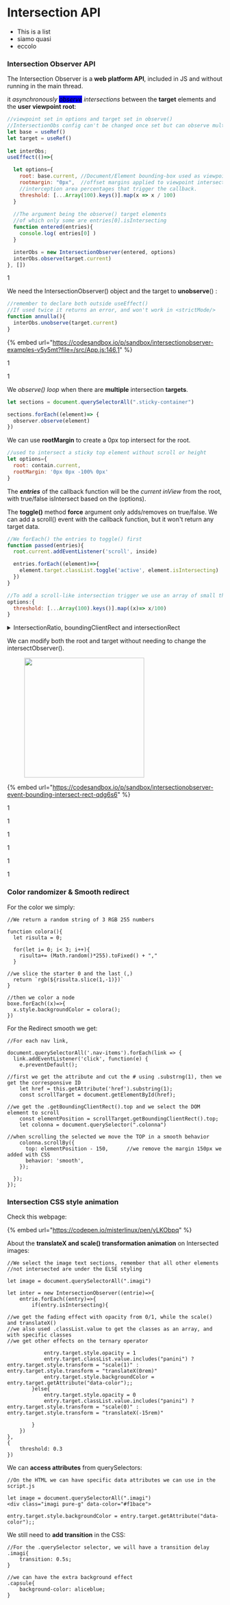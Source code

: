 # Intersection API

* This is a list
* siamo quasi&#x20;
* eccolo

### Intersection Observer API

The Intersection Observer is a **web platform API**, included in JS and without running in the main thread.

it _asynchronously <mark style="background-color:blue;">observe</mark> intersections_ between the **target** elements and the **user viewpoint root**:

```jsx
//viewpoint set in options and target set in observe()
//IntersectionObs config can't be changed once set but can observe multiple
let base = useRef()
let target = useRef()
  
let interObs;
useEffect(()=>{

  let options={
    root: base.current, //Document/Element bounding-box used as viewpoint
    rootmargin: "0px",  //offset margins applied to viewpoint intersections
    //interception area percentages that trigger the callback.
    threshold: [...Array(100).keys()].map(x => x / 100) 
  }
  
  //The argument being the observe() target elements
  //of which only some are entries[0].isIntersecting
  function entered(entries){
    console.log( entries[0] )
  }

  interObs = new IntersectionObserver(entered, options)
  interObs.observe(target.current)
}, [])
```

1

We need the IntersectionObserver() object and the target to **unobserve**() :

```jsx
//remember to declare both outside useEffect()
//If used twice it returns an error, and won't work in <strictMode/>
function annulla(){
  interObs.unobserve(target.current) 
}
```

{% embed url="https://codesandbox.io/p/sandbox/intersectionobserver-examples-v5y5mt?file=/src/App.js:146,1" %}

1

1

We _observe() loop_ when there are **multiple** intersection **targets**.

```jsx
let sections = document.querySelectorAll(".sticky-container")

sections.forEach((element)=> {
  observer.observe(element)
})
```

We can use **rootMargin** to create a 0px top intersect for the root.

```jsx
//used to intersect a sticky top element without scroll or height 
let options={
  root: contain.current,
  rootMargin: '0px 0px -100% 0px'
}
```

The _**entries**_ of the callback function will be the _current inView_ from the root, with true/false isIntersect based on the (options).

The **toggle()** method **force** argument only adds/removes on true/false.                                                      We can add a scroll() event with the callback function, but it won't return any target data.

```jsx
//We forEach() the entries to toggle() first
function passed(entries){
  root.current.addEventListener('scroll', inside)

  entries.forEach((element)=>{
    element.target.classList.toggle('active', element.isIntersecting)
  })
}

//To add a scroll-like intersection trigger we use an array of small thresholds
options:{
  threshold: [...Array(100).keys()].map((x)=> x/100)
}
```

<details>

<summary>IntersectionRatio, boundingClientRect and intersectionRect</summary>

The **intersectionRatio** entry prop is the target intersection percentage to the root.

The **boundingRect** prop is the target position relative to the entire root, its top becomes negative once it's scrolled over, with the formula bottom - top = height.

The **intercectRect** is the rectangle area where the target and **root viewpoint** overlay, it's 0 when no intersect, its bottom-top returns the **current intersect height** of the target, and the **top** prop stops updating once it has been intersected and no longer visible (unlike boundingRect)

```jsx
//ratio< 1 is equal to entry.isIntersecting, where we add/remove the scroll()
//On the X axis, boundingRect right-left = width
//We compare intersectRect to detect the target's position

let ratio = entry[0].intersectionRatio
const boundingRect = entry[0].boundingClientRect;
const intersectionRect = entry[0].intersectionRect;

if( ratio=== 0 ){
  contain.current.removeEventListener('scroll', vediamo);
}else if( ratio < 1 ){
  boundingRect.top < intersectionRect.top ? "on top":"on bottom" 
}else{
  stato.current.innerText = "inside"
}
```

</details>

We can modify both the root and target without needing to change the intersectObserver().

<figure><img src="../.gitbook/assets/Immagine 2024-02-03 150457.png" alt="" width="280"><figcaption></figcaption></figure>

{% embed url="https://codesandbox.io/p/sandbox/intersectionobserver-event-bounding-intersect-rect-qdg6s6" %}

1

1

1

1

1

1

### Color randomizer & Smooth redirect

For the color we simply:

```
//We return a random string of 3 RGB 255 numbers

function colora(){
  let risulta = 0;
  
  for(let i= 0; i< 3; i++){
    risulta+= (Math.random()*255).toFixed() + ","
  }

//we slice the starter 0 and the last (,)
  return `rgb(${risulta.slice(1,-1)})`
}

//then we color a node
boxe.forEach((x)=>{
  x.style.backgroundColor = colora();
})

```

For the Redirect smooth we get:

```
//For each nav link, 

document.querySelectorAll('.nav-items').forEach(link => {
  link.addEventListener('click', function(e) {
    e.preventDefault();

//first we get the attribute and cut the # using .substrng(1), then we get the corresponsive ID
    let href = this.getAttribute('href').substring(1);
    const scrollTarget = document.getElementById(href);

//we get the .getBoundingClientRect().top and we select the DOM element to scroll
    const elementPosition = scrollTarget.getBoundingClientRect().top;
    let colonna = document.querySelector(".colonna")

//when scrolling the selected we move the TOP in a smooth behavior
    colonna.scrollBy({
      top: elementPosition - 150,      //we remove the margin 150px we added with CSS
      behavior: 'smooth',
    });

  });
});

```

### Intersection CSS style animation

Check this webpage:

{% embed url="https://codepen.io/misterlinux/pen/yLKObpq" %}

About the **translateX and scale() transformation animation** on Intersected images:

```
//We select the image text sections, remember that all other elements 
//not intersected are under the ELSE styling

let image = document.querySelectorAll(".imagi")

let inter = new IntersectionObserver((entrie)=>{
    entrie.forEach((entry)=>{
        if(entry.isIntersecting){

//we get the fading effect with opacity from 0/1, while the scale() and translateX()
//we also used .classList.value to get the classes as an array, and with specific classes
//we get other effects on the ternary operator

            entry.target.style.opacity = 1
            entry.target.classList.value.includes("panini") ? entry.target.style.transform = "scale(1)" : entry.target.style.transform = "translateX(0rem)"
            entry.target.style.backgroundColor = entry.target.getAttribute("data-color");;
        }else{
            entry.target.style.opacity = 0
            entry.target.classList.value.includes("panini") ? entry.target.style.transform = "scale(0)" : entry.target.style.transform = "translateX(-15rem)"

        }
    })
},
{
    threshold: 0.3
})

```

We can **access attributes** from querySelectors:

```
//On the HTML we can have specific data attributes we can use in the script.js

let image = document.querySelectorAll(".imagi")
<div class="imagi pure-g" data-color="#f1bace">

entry.target.style.backgroundColor = entry.target.getAttribute("data-color");;

```

We still need to **add transition** in the CSS:

```
//For the .querySelector selector, we will have a transition delay
.imagi{
    transition: 0.5s;
}

//we can have the extra background effect
.capsule{
    background-color: aliceblue; 
}

```
